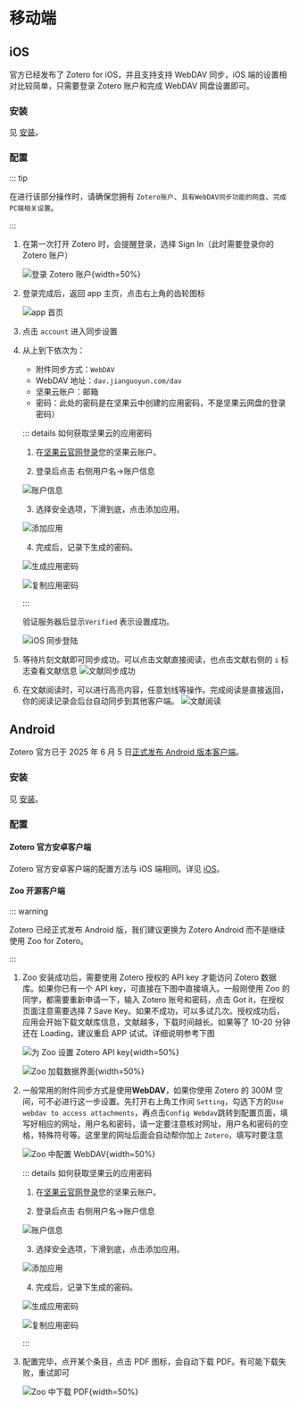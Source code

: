 # 移动端

## iOS

官方已经发布了 Zotero for iOS，并且支持支持 WebDAV 同步，iOS 端的设置相对比较简单，只需要登录 Zotero 账户和完成 WebDAV 网盘设置即可。

### 安装

见 [安装](./install.md#ios)。

### 配置

::: tip

在进行该部分操作时，请确保您拥有 `Zotero账户`、`具有WebDAV同步功能的网盘`、`完成PC端相关设置`。

:::

1. 在第一次打开 Zotero 时，会提醒登录，选择 Sign In（此时需要登录你的 Zotero 账户）

   ![登录 Zotero 账户](../assets/images/iOS登陆.jpg){width=50%}

2. 登录完成后，返回 app 主页，点击右上角的齿轮图标

   ![app 首页](../assets/images/iOS首页.png)

3. 点击 `account` 进入同步设置

4. 从上到下依次为：

   - 附件同步方式：`WebDAV`
   - WebDAV 地址：`dav.jianguoyun.com/dav`
   - 坚果云账户：邮箱
   - 密码：此处的密码是在坚果云中创建的应用密码，不是坚果云网盘的登录密码）

   ::: details 如何获取坚果云的应用密码

   1. 在[坚果云官网登录](https://www.jianguoyun.com/d/login)您的坚果云账户。

   2. 登录后点击 右侧用户名->账户信息

   ![账户信息](../assets/images/坚果云-账户信息.png)

   3. 选择安全选项，下滑到底，点击添加应用。

   ![添加应用](../assets/images/坚果云-添加应用.png)

   4. 完成后，记录下生成的密码。

   ![生成应用密码](../assets/images/坚果云-生成密码.png)

   ![复制应用密码](../assets/images/坚果云-密码.png)

   :::

   验证服务器后显示`Verified` 表示设置成功。

   ![iOS 同步登陆](../assets/images/iOS同步登陆.png)

5. 等待片刻文献即可同步成功。可以点击文献直接阅读，也点击文献右侧的 `i` 标志查看文献信息
   ![文献同步成功](../assets/images/iOS文献同步成功.png)

6. 在文献阅读时，可以进行高亮内容，任意划线等操作。完成阅读是直接返回，你的阅读记录会后台自动同步到其他客户端。
   ![文献阅读](../assets/images/iOS文献阅读.png)

## Android

Zotero 官方已于 2025 年 6 月 5 日[正式发布 Android 版本客户端](https://www.zotero.org/blog/zotero-for-android/)。

### 安装

见 [安装](./install.md#android)。

### 配置

#### Zotero 官方安卓客户端

Zotero 官方安卓客户端的配置方法与 iOS 端相同。详见 [iOS](#ios)。

#### Zoo 开源客户端

::: warning

Zotero 已经正式发布 Android 版，我们建议更换为 Zotero Android 而不是继续使用 Zoo for Zotero。

:::

1. Zoo 安装成功后，需要使用 Zotero 授权的 API key 才能访问 Zotero 数据库。如果你已有一个 API key，可直接在下图中直接填入。一般刚使用 Zoo 的同学，都需要重新申请一下，输入 Zotero 账号和密码，点击 Got it，在授权页面注意需要选择 7 Save Key。如果不成功，可以多试几次。授权成功后，应用会开始下载文献库信息，文献越多，下载时间越长。如果等了 10-20 分钟还在 Loading，建议重启 APP 试试。详细说明参考下图

   ![为 Zoo 设置 Zotero API key](../assets/images/zoo添加zotero密钥.png){width=50%}

   ![Zoo 加载数据界面](../assets/images/zoo加载数据.png){width=50%}

2. 一般常用的附件同步方式是使用**WebDAV**，如果你使用 Zotero 的 300M 空间，可不必进行这一步设置。先打开右上角工作间 `Setting`，勾选下方的`Use webdav to access attachments`，再点击`Config Webdav`跳转到配置页面，填写好相应的网址，用户名和密码，请一定要注意核对网址，用户名和密码的空格，特殊符号等。这里里的网址后面会自动帮你加上 `Zotero`，填写时要注意

   ![Zoo 中配置 WebDAV](../assets/images/zoo-webdav设置.png){width=50%}

   ::: details 如何获取坚果云的应用密码

   1. 在[坚果云官网登录](https://www.jianguoyun.com/d/login)您的坚果云账户。

   2. 登录后点击 右侧用户名->账户信息

   ![账户信息](../assets/images/坚果云-账户信息.png)

   3. 选择安全选项，下滑到底，点击添加应用。

   ![添加应用](../assets/images/坚果云-添加应用.png)

   4. 完成后，记录下生成的密码。

   ![生成应用密码](../assets/images/坚果云-生成密码.png)

   ![复制应用密码](../assets/images/坚果云-密码.png)

   :::

3. 配置完毕，点开某个条目，点击 PDF 图标，会自动下载 PDF。有可能下载失败，重试即可

   ![Zoo 中下载 PDF](../assets/images/zoo-download-pdf.png){width=50%}
